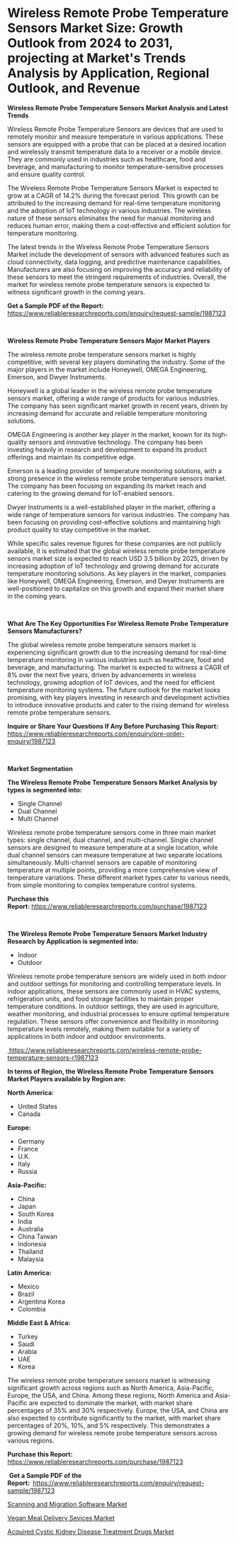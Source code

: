 <p><h1>Wireless Remote Probe Temperature Sensors Market Size: Growth Outlook from 2024 to 2031, projecting at Market's Trends Analysis by Application, Regional Outlook, and Revenue</h1></p><p><strong>Wireless Remote Probe Temperature Sensors Market Analysis and Latest Trends</strong></p>
<p><p>Wireless Remote Probe Temperature Sensors are devices that are used to remotely monitor and measure temperature in various applications. These sensors are equipped with a probe that can be placed at a desired location and wirelessly transmit temperature data to a receiver or a mobile device. They are commonly used in industries such as healthcare, food and beverage, and manufacturing to monitor temperature-sensitive processes and ensure quality control.</p><p>The Wireless Remote Probe Temperature Sensors Market is expected to grow at a CAGR of 14.2% during the forecast period. This growth can be attributed to the increasing demand for real-time temperature monitoring and the adoption of IoT technology in various industries. The wireless nature of these sensors eliminates the need for manual monitoring and reduces human error, making them a cost-effective and efficient solution for temperature monitoring.</p><p>The latest trends in the Wireless Remote Probe Temperature Sensors Market include the development of sensors with advanced features such as cloud connectivity, data logging, and predictive maintenance capabilities. Manufacturers are also focusing on improving the accuracy and reliability of these sensors to meet the stringent requirements of industries. Overall, the market for wireless remote probe temperature sensors is expected to witness significant growth in the coming years.</p></p>
<p><strong>Get a Sample PDF of the Report:&nbsp;</strong> <a href="https://www.reliableresearchreports.com/enquiry/request-sample/1987123">https://www.reliableresearchreports.com/enquiry/request-sample/1987123</a></p>
<p>&nbsp;</p>
<p><strong>Wireless Remote Probe Temperature Sensors Major Market Players</strong></p>
<p><p>The wireless remote probe temperature sensors market is highly competitive, with several key players dominating the industry. Some of the major players in the market include Honeywell, OMEGA Engineering, Emerson, and Dwyer Instruments.</p><p>Honeywell is a global leader in the wireless remote probe temperature sensors market, offering a wide range of products for various industries. The company has seen significant market growth in recent years, driven by increasing demand for accurate and reliable temperature monitoring solutions.</p><p>OMEGA Engineering is another key player in the market, known for its high-quality sensors and innovative technology. The company has been investing heavily in research and development to expand its product offerings and maintain its competitive edge.</p><p>Emerson is a leading provider of temperature monitoring solutions, with a strong presence in the wireless remote probe temperature sensors market. The company has been focusing on expanding its market reach and catering to the growing demand for IoT-enabled sensors.</p><p>Dwyer Instruments is a well-established player in the market, offering a wide range of temperature sensors for various industries. The company has been focusing on providing cost-effective solutions and maintaining high product quality to stay competitive in the market.</p><p>While specific sales revenue figures for these companies are not publicly available, it is estimated that the global wireless remote probe temperature sensors market size is expected to reach USD 3.5 billion by 2025, driven by increasing adoption of IoT technology and growing demand for accurate temperature monitoring solutions. As key players in the market, companies like Honeywell, OMEGA Engineering, Emerson, and Dwyer Instruments are well-positioned to capitalize on this growth and expand their market share in the coming years.</p></p>
<p>&nbsp;</p>
<p><strong>What Are The Key Opportunities For Wireless Remote Probe Temperature Sensors Manufacturers?</strong></p>
<p><p>The global wireless remote probe temperature sensors market is experiencing significant growth due to the increasing demand for real-time temperature monitoring in various industries such as healthcare, food and beverage, and manufacturing. The market is expected to witness a CAGR of 8% over the next five years, driven by advancements in wireless technology, growing adoption of IoT devices, and the need for efficient temperature monitoring systems. The future outlook for the market looks promising, with key players investing in research and development activities to introduce innovative products and cater to the rising demand for wireless remote probe temperature sensors.</p></p>
<p><strong>Inquire or Share Your Questions If Any Before Purchasing This Report:</strong> <a href="https://www.reliableresearchreports.com/enquiry/pre-order-enquiry/1987123">https://www.reliableresearchreports.com/enquiry/pre-order-enquiry/1987123</a></p>
<p>&nbsp;</p>
<p><strong>Market Segmentation</strong></p>
<p><strong>The Wireless Remote Probe Temperature Sensors Market Analysis by types is segmented into:</strong></p>
<p><ul><li>Single Channel</li><li>Dual Channel</li><li>Multi Channel</li></ul></p>
<p><p>Wireless remote probe temperature sensors come in three main market types: single channel, dual channel, and multi-channel. Single channel sensors are designed to measure temperature at a single location, while dual channel sensors can measure temperature at two separate locations simultaneously. Multi-channel sensors are capable of monitoring temperature at multiple points, providing a more comprehensive view of temperature variations. These different market types cater to various needs, from simple monitoring to complex temperature control systems.</p></p>
<p><strong>Purchase this Report:&nbsp;</strong><a href="https://www.reliableresearchreports.com/purchase/1987123">https://www.reliableresearchreports.com/purchase/1987123</a></p>
<p>&nbsp;</p>
<p><strong>The Wireless Remote Probe Temperature Sensors Market Industry Research by Application is segmented into:</strong></p>
<p><ul><li>Indoor</li><li>Outdoor</li></ul></p>
<p><p>Wireless remote probe temperature sensors are widely used in both indoor and outdoor settings for monitoring and controlling temperature levels. In indoor applications, these sensors are commonly used in HVAC systems, refrigeration units, and food storage facilities to maintain proper temperature conditions. In outdoor settings, they are used in agriculture, weather monitoring, and industrial processes to ensure optimal temperature regulation. These sensors offer convenience and flexibility in monitoring temperature levels remotely, making them suitable for a variety of applications in both indoor and outdoor environments.</p></p>
<p><a href="https://www.reliableresearchreports.com/wireless-remote-probe-temperature-sensors-r1987123">&nbsp;https://www.reliableresearchreports.com/wireless-remote-probe-temperature-sensors-r1987123</a></p>
<p><strong>In terms of Region, the Wireless Remote Probe Temperature Sensors Market Players available by Region are:</strong></p>
<p>
    <p> <strong> North America: </strong>
        <ul>
            <li>United States</li>
            <li>Canada</li>
        </ul>
        </p> 
    <p> <strong> Europe: </strong>
        <ul>
            <li>Germany</li>
            <li>France</li>
            <li>U.K.</li>
            <li>Italy</li>
            <li>Russia</li>
        </ul>
        </p> 
    <p> <strong> Asia-Pacific: </strong>
        <ul>
            <li>China</li>
            <li>Japan</li>
            <li>South Korea</li>
            <li>India</li>
            <li>Australia</li>
            <li>China Taiwan</li>
            <li>Indonesia</li>
            <li>Thailand</li>
            <li>Malaysia</li>
        </ul>
        </p> 
    <p> <strong> Latin America: </strong>
        <ul>
            <li>Mexico</li>
            <li>Brazil</li>
            <li>Argentina Korea</li>
            <li>Colombia</li>
        </ul>
        </p> 
    <p> <strong> Middle East & Africa: </strong>
        <ul>
            <li>Turkey</li>
            <li>Saudi</li>
            <li>Arabia</li>
            <li>UAE</li>
            <li>Korea</li>
        </ul>
    </p>
    </p>
<p><p>The wireless remote probe temperature sensors market is witnessing significant growth across regions such as North America, Asia-Pacific, Europe, the USA, and China. Among these regions, North America and Asia-Pacific are expected to dominate the market, with market share percentages of 35% and 30% respectively. Europe, the USA, and China are also expected to contribute significantly to the market, with market share percentages of 20%, 10%, and 5% respectively. This demonstrates a growing demand for wireless remote probe temperature sensors across various regions.</p></p>
<p><strong>Purchase this Report: </strong><a href="https://www.reliableresearchreports.com/purchase/1987123">https://www.reliableresearchreports.com/purchase/1987123</a></p>
<p>&nbsp;<strong>Get a Sample PDF of the Report:&nbsp;&nbsp;</strong><a href="https://www.reliableresearchreports.com/enquiry/request-sample/1987123">https://www.reliableresearchreports.com/enquiry/request-sample/1987123</a></p>
<p><strong></strong></p>
<p><p><a href="https://www.linkedin.com/pulse/analyzing-scanning-migration-software-market-global-industry-s3vxe">Scanning and Migration Software Market</a></p><p><a href="https://www.linkedin.com/pulse/vegan-meal-delivery-sevicesnbspmarket-focuses-market-share-size-rshqe">Vegan Meal Delivery Sevices Market</a></p><p><a href="https://www.linkedin.com/pulse/acquired-cystic-kidney-disease-treatment-drugs-market-trends-xv7ce">Acquired Cystic Kidney Disease Treatment Drugs Market</a></p></p>